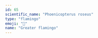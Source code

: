 ```yaml
---
id: 65
scientific_name: "Phoenicopterus roseus"
type: "flamingo"
emoji: "🦩"
name: "Greater flamingo"
---
```

